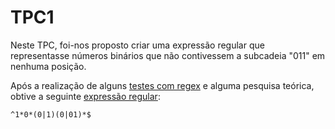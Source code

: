 # TPC1
Neste TPC, foi-nos proposto criar uma expressão regular que representasse números binários que não contivessem a subcadeia "011" em nenhuma posição.

Após a realização de alguns [testes com regex](testes.png) e alguma pesquisa teórica, obtive a seguinte [expressão regular](expressao.txt):

```^1*0*(0|1)(0|01)*$```
